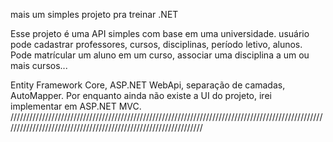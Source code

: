 mais um simples projeto pra treinar .NET

Esse projeto é uma API simples com base em uma universidade. usuário pode cadastrar professores, cursos, disciplinas, período letivo, alunos.
Pode matrícular um aluno em um curso, associar uma disciplina a um ou mais cursos... 

Entity Framework Core, ASP.NET WebApi, separação de camadas, AutoMapper. Por enquanto ainda não existe a UI do projeto, irei implementar em ASP.NET MVC.
////////////////////////////////////////////////////////////////////////////////////////////////////////////////////////////////////////////////////////////////

